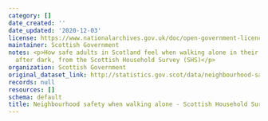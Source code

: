 ```yaml
---
category: []
date_created: ''
date_updated: '2020-12-03'
license: https://www.nationalarchives.gov.uk/doc/open-government-licence/version/3/
maintainer: Scottish Government
notes: <p>How safe adults in Scotland feel when walking alone in their neighbourhood
  after dark, from the Scottish Household Survey (SHS)</p>
organization: Scottish Government
original_dataset_link: http://statistics.gov.scot/data/neighbourhood-safety-when-walking-alone---scottish-household-survey
records: null
resources: []
schema: default
title: Neighbourhood safety when walking alone - Scottish Household Survey
---
```

